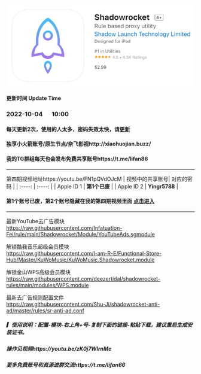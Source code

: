 ![weixin](https://github.com/raoli1986/raoli1986.github.io/blob/main/images/Shadowrocket.png)
#### 更新时间 Update Time
### 2022-10-04 &#8195; 10:00
#### 每天更新2次，使用的人太多，密码失效太快，请[更新](http://iphoneid.tk/ "悬停显示")
#### 独享小火箭账号/原生节点/奈飞影视http://xiaohuojian.buzz/
#### 我的TG群组每天也会发布免费共享账号https://t.me/lifan86
---
第四期视频地址https://youtu.be/FN1pQVdOJcM
| 视频中的共享账号| 对应的密码 |
| :----: | :----: |
| Apple ID 1 | **第1个已废** | 
| Apple ID 2 | **Yingr5788** | 

#### 第1个账号已废，第2个账号隐藏在我的第四期视频里面  [点击进入](https://youtu.be/FN1pQVdOJcM "悬停显示")
-------------------------------------------
最新YouTube去广告模块<br>
https://raw.githubusercontent.com/Infatuation-Fei/rule/main/Shadowrocket/Module/YouTubeAds.sgmodule

解锁酷我音乐超级会员模块<br>
https://raw.githubusercontent.com/I-am-R-E/Functional-Store-Hub/Master/KuWoMusic/KuWoMusic.Shadowrocket.module

解锁金山WPS高级会员模块<br>
https://raw.githubusercontent.com/deezertidal/shadowrocket-rules/main/modules/WPS.module

最新去广告规则配置文件<br>
https://raw.githubusercontent.com/Shu-Ji/shadowrocket-anti-ad/master/rules/sr-anti-ad.conf

##### ▎使用说明：配置-模块-右上角+号-复制下面的链接-粘贴下载，建议重启生成安装证书。
##### 操作见视频https://youtu.be/zK0j7WlrnMc
##### 更多免费账号和资源进群交流https://t.me/lifan66

